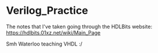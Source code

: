 # Verilog_Practice
The notes that I've taken going through the HDLBits website: https://hdlbits.01xz.net/wiki/Main_Page

Smh Waterloo teaching VHDL :/